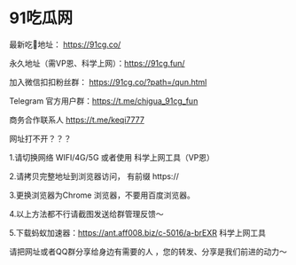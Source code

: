 # 91吃瓜网


最新吃🍉地址： https://91cg.co/

永久地址（需VP恩、科学上网）：https://91cg.fun/


加入微信扣扣粉丝群： https://91cg.co/?path=/qun.html

Telegram 官方用户群：https://t.me/chigua_91cg_fun

商务合作联系人 https://t.me/keqi7777


网址打不开？？？

1.请切换网络 WIFI/4G/5G 或者使用 科学上网工具（VP恩）

2.请拷贝完整地址到浏览器访问， 有前缀 https://

3.更换浏览器为Chrome 浏览器，不要用百度浏览器。

4.以上方法都不行请截图发送给群管理反馈～

5.下载蚂蚁加速器：https://ant.aff008.biz/c-5016/a-brEXR 科学上网工具

请把网址或者QQ群分享给身边有需要的人 ，您的转发、分享是我们前进的动力～
